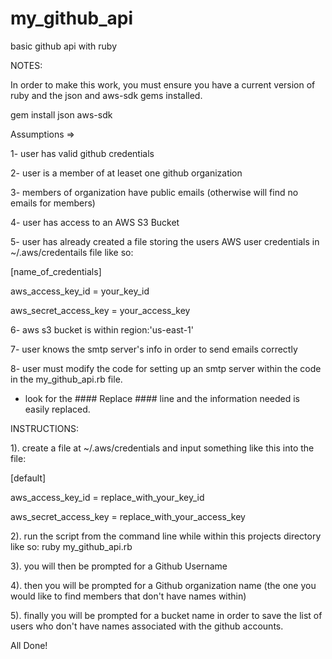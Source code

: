 # my_github_api
basic github api with ruby

NOTES:

In order to make this work, you must ensure you have a current version of ruby and the json and aws-sdk gems installed.

gem install json aws-sdk

Assumptions =>

1- user has valid github credentials

2- user is a member of at leaset one github organization

3- members of organization have public emails (otherwise will find no emails for members)

4- user has access to an AWS S3 Bucket

5- user has already created a file storing the users AWS user credentials in ~/.aws/credentails file like so:

[name_of_credentials]

aws_access_key_id = your_key_id

aws_secret_access_key = your_access_key


6- aws s3 bucket is within region:'us-east-1'

7- user knows the smtp server's info in order to send emails correctly

8- user must modify the code for setting up an smtp server within the code in the my_github_api.rb file.

  - look for the #### Replace #### line and the information needed is easily replaced.


INSTRUCTIONS:

1). create a file at ~/.aws/credentials and input something like this into the file:

[default]

aws_access_key_id = replace_with_your_key_id

aws_secret_access_key = replace_with_your_access_key


2). run the script from the command line while within this projects directory like so:
  ruby my_github_api.rb
  
3). you will then be prompted for a Github Username

4). then you will be prompted for a Github organization name (the one you would like to find members that don't have names within)

5). finally you will be prompted for a bucket name in order to save the list of users who don't have names associated with the github accounts.

All Done!

